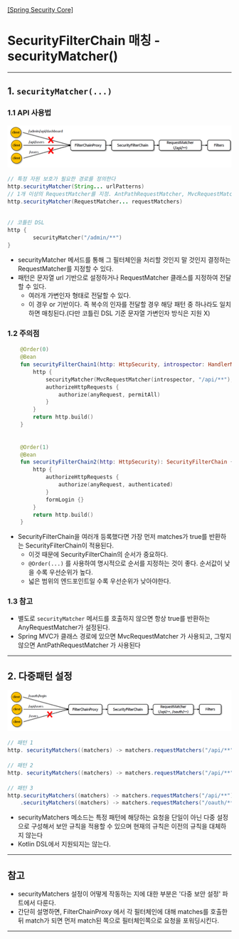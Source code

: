 <nav>
    <a href="../../#authorization-process" target="_blank">[Spring Security Core]</a>
</nav>

# SecurityFilterChain 매칭 - securityMatcher()

---

## 1. `securityMatcher(...)`

### 1.1 API 사용법
![security-matcher-1](./imgs/security-matcher-1.png)

```java
// 특정 자원 보호가 필요한 경로를 정의한다
http.securityMatcher(String... urlPatterns)
// 1개 이상의 RequestMatcher를 지정. AntPathRequestMatcher, MvcRequestMatcher 등의 구현체를 사용할 수 있다
http.securityMatcher(RequestMatcher... requestMatchers)
```
```kotlin

// 코틀린 DSL
http {
        securityMatcher("/admin/**")
}
```
- securityMatcher 메서드를 통해 그 필터체인을 처리할 것인지 말 것인지 결정하는 RequestMatcher를 지정할 수 있다.
- 패턴은 문자열 url 기반으로 설정하거나 RequestMatcher 클래스를 지정하여 전달할 수 있다.
    - 여러개 가변인자 형태로 전달할 수 있다.
    - 이 경우 or 기반이다. 즉 복수의 인자를 전달할 경우 해당 패턴 중 하나라도 일치하면 매칭된다.(다만 코틀린 DSL 기준 문자열 가변인자 방식은 지원 X)

### 1.2 주의점
```kotlin
    @Order(0)
    @Bean
    fun securityFilterChain1(http: HttpSecurity, introspector: HandlerMappingIntrospector): SecurityFilterChain {
        http {
            securityMatcher(MvcRequestMatcher(introspector, "/api/**"), MvcRequestMatcher(introspector, "/oauth/**"))
            authorizeHttpRequests {
                authorize(anyRequest, permitAll)
            }
        }
        return http.build()
    }


    @Order(1)
    @Bean
    fun securityFilterChain2(http: HttpSecurity): SecurityFilterChain {
        http {
            authorizeHttpRequests {
                authorize(anyRequest, authenticated)
            }
            formLogin {}
        }
        return http.build()
    }
```
- SecurityFilterChain을 여러개 등록했다면 가장 먼저 matches가 true를 반환하는 SecurityFilterChain이 적용된다.
    - 이것 때문에 SecurityFilterChain의 순서가 중요하다.
    - `@Order(...)` 를 사용하여 명시적으로 순서를 지정하는 것이 좋다. 순서값이 낮을 수록 우선순위가 높다.
    - 넓은 범위의 엔드포인트일 수록 우선순위가 낮아야한다.

### 1.3 참고
- 별도로 `securityMatcher` 메서드를 호출하지 않으면 항상 true를 반환하는 AnyRequestMatcher가 설정된다.
- Spring MVC가 클래스 경로에 있으면 MvcRequestMatcher 가 사용되고, 그렇지 않으면 AntPathRequestMatcher 가 사용된다

---

## 2. 다중패턴 설정
![security-matcher-2](./imgs/security-matcher-2.png)

```java
// 패턴 1
http. securityMatchers((matchers) -> matchers.requestMatchers("/api/**", "/oauth/**"));

// 패턴 2
http. securityMatchers((matchers) -> matchers.requestMatchers("/api/**").requestMatchers("/oauth/**"));

// 패턴 3
http.securityMatchers((matchers) -> matchers.requestMatchers("/api/**")
    .securityMatchers((matchers) -> matchers.requestMatchers("/oauth/**"));
```
- securityMatchers 메소드는 특정 패턴에 해당하는 요청을 단일이 아닌 다중 설정으로 구성해서 보안 규칙을 적용할 수 있으며 현재의 규칙은 이전의 규칙을 대체하지 않는다
- Kotlin DSL에서 지원되지는 않는다.

---

## 참고
- securityMatchers 설정이 어떻게 작동하는 지에 대한 부분은 '다중 보안 설정' 파트에서 다룬다.
- 간단히 설명하면, FilterChainProxy 에서 각 필터체인에 대해 matches를 호출한뒤 match가 되면 먼저 match된 쪽으로 필터체인쪽으로 요청을 포워딩시킨다.

---
